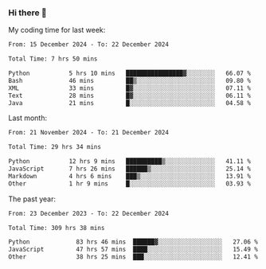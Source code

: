 ### Hi there 👋

My coding time for last week:

<!--START_SECTION:week-->

```txt
From: 15 December 2024 - To: 22 December 2024

Total Time: 7 hrs 50 mins

Python           5 hrs 10 mins   ████████████████▓░░░░░░░░   66.07 %
Bash             46 mins         ██▒░░░░░░░░░░░░░░░░░░░░░░   09.80 %
XML              33 mins         █▓░░░░░░░░░░░░░░░░░░░░░░░   07.11 %
Text             28 mins         █▓░░░░░░░░░░░░░░░░░░░░░░░   06.11 %
Java             21 mins         █░░░░░░░░░░░░░░░░░░░░░░░░   04.58 %
```

<!--END_SECTION:week-->

Last month:

<!--START_SECTION:month-->

```txt
From: 21 November 2024 - To: 21 December 2024

Total Time: 29 hrs 34 mins

Python           12 hrs 9 mins   ██████████▒░░░░░░░░░░░░░░   41.11 %
JavaScript       7 hrs 26 mins   ██████▒░░░░░░░░░░░░░░░░░░   25.14 %
Markdown         4 hrs 6 mins    ███▒░░░░░░░░░░░░░░░░░░░░░   13.91 %
Other            1 hr 9 mins     █░░░░░░░░░░░░░░░░░░░░░░░░   03.93 %
```

<!--END_SECTION:month-->

The past year:

<!--START_SECTION:year-->

```txt
From: 23 December 2023 - To: 22 December 2024

Total Time: 309 hrs 38 mins

Python             83 hrs 46 mins  ██████▓░░░░░░░░░░░░░░░░░░   27.06 %
JavaScript         47 hrs 57 mins  ████░░░░░░░░░░░░░░░░░░░░░   15.49 %
Other              38 hrs 25 mins  ███░░░░░░░░░░░░░░░░░░░░░░   12.41 %
```

<!--END_SECTION:year-->

